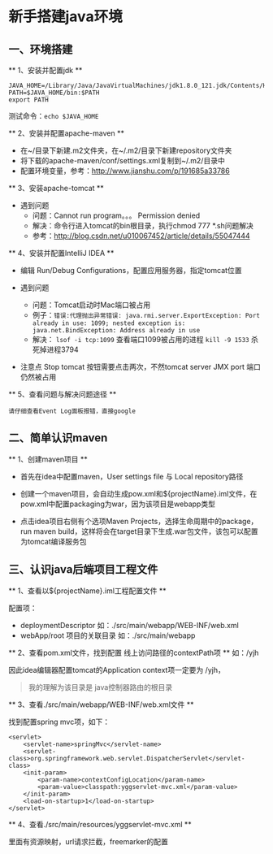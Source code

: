 # 新手搭建java环境

## 一、环境搭建

** 1、安装并配置jdk **

	JAVA_HOME=/Library/Java/JavaVirtualMachines/jdk1.8.0_121.jdk/Contents/Home
	PATH=$JAVA_HOME/bin:$PATH
	export PATH

测试命令：`echo $JAVA_HOME`


** 2、安装并配置apache-maven **

- 在~/目录下新建.m2文件夹，在~/.m2/目录下新建repository文件夹
- 将下载的apache-maven/conf/settings.xml复制到~/.m2/目录中
- 配置环境变量，参考：http://www.jianshu.com/p/191685a33786


** 3、安装apache-tomcat **

- 遇到问题
	- 问题：Cannot run program。。。 Permission denied  
	- 解决：命令行进入tomcat的bin根目录，执行chmod 777 *.sh问题解决
	- 参考：http://blog.csdn.net/u010067452/article/details/55047444


** 4、安装并配置IntelliJ IDEA **

- 编辑 Run/Debug Configurations，配置应用服务器，指定tomcat位置
- 遇到问题
	- 问题：Tomcat启动时Mac端口被占用
	- 例子：`错误:代理抛出异常错误: java.rmi.server.ExportException: Port already in use: 1099; nested exception is: 
	java.net.BindException: Address already in use`
	- 解决：
	`lsof -i tcp:1099` 查看端口1099被占用的进程
	`kill -9 1533` 杀死掉进程3794

- 注意点
Stop tomcat 按钮需要点击两次，不然tomcat server JMX port 端口仍然被占用


** 5、查看问题与解决问题途径 **

	请仔细查看Event Log面板报错，直接google





## 二、简单认识maven

** 1、创建maven项目 **

- 首先在idea中配置maven，User settings file 与 Local repository路径
- 创建一个maven项目，会自动生成pow.xml和${projectName}.iml文件，在pow.xml中配置packaging为war，因为该项目是webapp类型

- 点击idea项目右侧有个选项Maven Projects，选择生命周期中的package，run maven build，这样将会在target目录下生成.war包文件，该包可以配置为tomcat编译服务包




## 三、认识java后端项目工程文件

** 1、查看以${projectName}.iml工程配置文件 **

配置项：

- deploymentDescriptor 如：./src/main/webapp/WEB-INF/web.xml
- webApp/root 项目的关联目录 如：./src/main/webapp


** 2、查看pom.xml文件，找到配置 线上访问路径的contextPath项 **
如：/yjh

因此idea编辑器配置tomcat的Application context项一定要为 /yjh，
 > 我的理解为该目录是 java控制器路由的根目录


** 3、查看./src/main/webapp/WEB-INF/web.xml文件 **

找到配置spring mvc项，如下：

	<servlet>
	    <servlet-name>springMvc</servlet-name>
	    <servlet-class>org.springframework.web.servlet.DispatcherServlet</servlet-class>
	    <init-param>
	        <param-name>contextConfigLocation</param-name>
	        <param-value>classpath:yggservlet-mvc.xml</param-value>
	    </init-param>
	    <load-on-startup>1</load-on-startup>
	</servlet>

** 4、查看./src/main/resources/yggservlet-mvc.xml **

里面有资源映射，url请求拦截，freemarker的配置 

